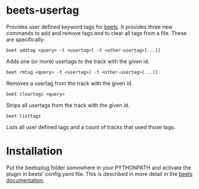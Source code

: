 # beets-usertag

Provides user defined keyword tags for
[beets](https://github.com/sampsyo/beets). It provides three new commands to
add and remove tags and to clear all tags from a file. These are specifically:

```
beet addtag <query> -t <usertag>[ -t <other-usertag>[...]]
```

Adds one (or more) usertags to the track with the given id.

```
beet rmtag <query> -t <usertag>[ -t <other-usertag>[...]]
```

Removes a usertag from the track with the given id.

```
beet cleartags <query>
```

Strips all usertags from the track with the given id.

```
beet listtags
```

Lists all user defined tags and a count of tracks that used those tags.

# Installation

Put the beetsplug folder somewhere in your PYTHONPATH and activate the plugin
in beets' config.yaml file. This is described in more detail in the [beets
documentation](http://beets.readthedocs.org/en/latest/index.html).
